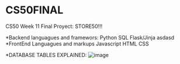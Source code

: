 # CS50FINAL
CS50 Week 11 Final Proyect: STORE50!!!

*Backend languagues and framewors:
Python
SQL
Flask/Jinja
asdasd
*FrontEnd Languagues and markups
Javascript
HTML
CSS

*DATABASE TABLES EXPLAINED:
![image](https://user-images.githubusercontent.com/114787259/224223231-6eea0c66-db55-482e-a107-12ed4c88bd0d.png)

